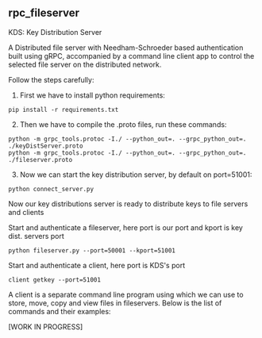 ## rpc_fileserver

KDS: Key Distribution Server

A Distributed file server with Needham-Schroeder based authentication built using gRPC, accompanied by a command line client app to control the selected file server on the distributed network.

Follow the steps carefully:

1. First we have to install python requirements:
```
pip install -r requirements.txt
```
2. Then we have to compile the .proto files, run these commands:
```
python -m grpc_tools.protoc -I./ --python_out=. --grpc_python_out=. ./keyDistServer.proto
python -m grpc_tools.protoc -I./ --python_out=. --grpc_python_out=. ./fileserver.proto
```
3. Now we can start the key distribution server, by default on port=51001:
```
python connect_server.py
```

Now our key distributions server is ready to distribute keys to file servers and clients

Start and authenticate a fileserver, here port is our port and kport is key dist. servers port
```
python fileserver.py --port=50001 --kport=51001
```

Start and authenticate a client, here port is KDS's port
```
client getkey --port=51001
```

A client is a separate command line program using which we can use to store, move, copy and view files in fileservers. Below is the list of commands and their examples:

[WORK IN PROGRESS]